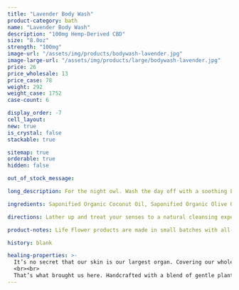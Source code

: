 ```yaml
---
title: "Lavender Body Wash"
product-category: bath
name: "Lavender Body Wash"
description: "100mg Hemp-Derived CBD"
size: "8.0oz"
strength: "100mg"
image-url: "/assets/img/products/bodywash-lavender.jpg"
image-large-url: "/assets/img/products/large/bodywash-lavender.jpg"
price: 26
price_wholesale: 13
price_case: 78
weight: 292
weight_case: 1752
case-count: 6

display_order: -7
cell_layout:
new: true
is_crystal: false
stackable: true

sitemap: true
orderable: true
hidden: false

out_of_stock_message:

long_description: For the night owl. Wash the day off with a soothing Lavender wash. Lavender essential oil is a powerful natural antioxidant, anti-microbial, anti-depressant and sedative. Proven to kill infection and increase cell growth causing wounds to heal faster while decreasing the appearance of scars. Infused with a cleansed, tumbled Amethyst - the stone of sleep and sobriety. 

ingredients: Saponified Organic Coconut Oil, Saponified Organic Olive Oil, Saponified Organic Jojoba Oil, Organic Hemp-Derived Cannabidiol, Lavender Essential Oil, Rosemary Extract, Organic Aloe Vera, Cleansed & Charged Amethyst

directions: Lather up and treat your senses to a natural cleansing experience. Massage the plant oils deep into your skin and inhale, hold for 5 seconds. Exhale, hold for 5 seconds and repeat 5 times for a soothing, aromatic treat.

product-notes: Life Flower products are made in small batches with all-natural and boutique ingredients. Orders are processed and shipped in 7-10 business days. Please allow additional time for&nbsp;delivery.

history: blank

healing-properties: >-
  It’s no secret that our skin is our largest organ. Covering our whole body, it is our primary line of defense against illness and dis-ease which can be a big job in today’s society. The vast majority of soap on store shelves is full of synthetics - chemical colors, fragrances/perfumes, foaming boasters, detergents and metals which can all be extremely damaging once rubbed into our most fragile and absorbent organ. Chronic use of these chemical soaps can cause our skin to store them in fat and even in the brain - leading to buildup of cancers and other illnesses. Not only are these chemicals horrible for us, every time we use them they are washed down our drains and introduced into our environment.
  <br><br>
  That’s what brought us here. Handcrafted with a blend of gentle plant oils that are divinely designed by Mother Nature to work with our fragile skin and eco-system, our conscious wash gives you clean without chemical. Thickened with pure organic Aloe and scented with 3 different anti-viral, locally sourced essential oils.
---
```

